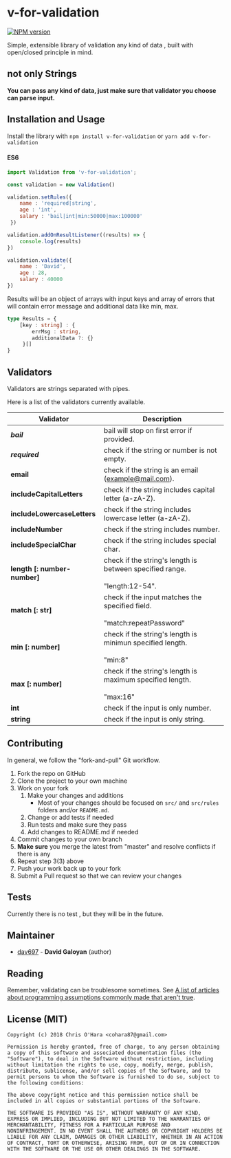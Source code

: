 # v-for-validation

[![NPM version][npm-image]][npm-url]

Simple, extensible library of validation any kind of data , built with open/closed principle in mind.

## not only Strings 

**You can pass any kind of data, just make sure that validator you choose can parse input.**

## Installation and Usage


Install the library with `npm install v-for-validation` or `yarn add v-for-validation`

#### ES6

```javascript
import Validation from 'v-for-validation';

const validation = new Validation()

validation.setRules({
    name : 'required|string',
    age : 'int',
    salary : 'bail|int|min:50000|max:100000' 
 })

validation.addOnResultListener((results) => {
    console.log(results)
})

validation.validate({
    name : 'David',
    age : 28,
    salary : 40000
})
```
Results will be an object of arrays with input keys and array of errors
that will contain error message and additional data like min, max.

```typescript
type Results = {
    [key : string] : {
        errMsg : string,
        additionalData ?: {}   
     }[]
}
```

## Validators

Validators are strings separated with pipes.

Here is a list of the validators currently available.

Validator                               | Description
--------------------------------------- | --------------------------------------
***bail***                        | bail will stop on first error if provided.
***required***                    | check if the string or number is not empty.
**email**                         | check if the string is an email (example@mail.com).
**includeCapitalLetters**         | check if the string includes capital letter (a-zA-Z).
**includeLowercaseLetters**       | check if the string includes lowercase letter (a-zA-Z).
**includeNumber**                 | check if the string includes number.
**includeSpecialChar**            | check if the string includes special char.
**length [: number-number]**      | check if the string's length is between specified range.<br/><br/> "length:12-54".
**match [: str]**                 | check if the input matches the specified field.<br/><br/> "match:repeatPassword"
**min [: number]**                | check if the string's length is minimun specified length. <br/><br/> "min:8"
**max [: number]**                | check if the string's length is maximum specified length. <br/><br/> "max:16"
**int**                           | check if the input is only number.
**string**                        | check if the input is only string.

## Contributing

In general, we follow the "fork-and-pull" Git workflow.

1. Fork the repo on GitHub
2. Clone the project to your own machine
3. Work on your fork
    1. Make your changes and additions
        - Most of your changes should be focused on `src/` and `src/rules` folders and/or `README.md`. 
    2. Change or add tests if needed
    3. Run tests and make sure they pass
    4. Add changes to README.md if needed
4. Commit changes to your own branch
5. **Make sure** you merge the latest from "master" and resolve conflicts if there is any
6. Repeat step 3(3) above
7. Push your work back up to your fork
8. Submit a Pull request so that we can review your changes

## Tests

Currently there is no test , but they will be in the future. 

## Maintainer

- [dav697](https://github.com/dav697) - **David Galoyan** (author)

## Reading

Remember, validating can be troublesome sometimes. See [A list of articles about programming assumptions commonly made that aren't true](https://github.com/jameslk/awesome-falsehoods).

## License (MIT)

```
Copyright (c) 2018 Chris O'Hara <cohara87@gmail.com>

Permission is hereby granted, free of charge, to any person obtaining
a copy of this software and associated documentation files (the
"Software"), to deal in the Software without restriction, including
without limitation the rights to use, copy, modify, merge, publish,
distribute, sublicense, and/or sell copies of the Software, and to
permit persons to whom the Software is furnished to do so, subject to
the following conditions:

The above copyright notice and this permission notice shall be
included in all copies or substantial portions of the Software.

THE SOFTWARE IS PROVIDED "AS IS", WITHOUT WARRANTY OF ANY KIND,
EXPRESS OR IMPLIED, INCLUDING BUT NOT LIMITED TO THE WARRANTIES OF
MERCHANTABILITY, FITNESS FOR A PARTICULAR PURPOSE AND
NONINFRINGEMENT. IN NO EVENT SHALL THE AUTHORS OR COPYRIGHT HOLDERS BE
LIABLE FOR ANY CLAIM, DAMAGES OR OTHER LIABILITY, WHETHER IN AN ACTION
OF CONTRACT, TORT OR OTHERWISE, ARISING FROM, OUT OF OR IN CONNECTION
WITH THE SOFTWARE OR THE USE OR OTHER DEALINGS IN THE SOFTWARE.
```

[npm-url]: https://npmjs.org/package/validator
[npm-image]: http://img.shields.io/npm/v/validator.svg



